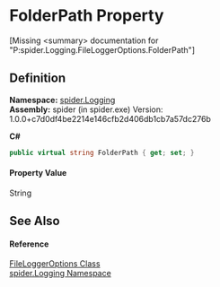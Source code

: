 # FolderPath Property


\[Missing &lt;summary&gt; documentation for "P:spider.Logging.FileLoggerOptions.FolderPath"\]



## Definition
**Namespace:** <a href="025fefbc-de74-8290-81fc-7e83b8983331">spider.Logging</a>  
**Assembly:** spider (in spider.exe) Version: 1.0.0+c7d0df4be2214e146cfb2d406db1cb7a57dc276b

**C#**
``` C#
public virtual string FolderPath { get; set; }
```



#### Property Value
String

## See Also


#### Reference
<a href="aae96a07-0020-9368-31ce-01657699b359">FileLoggerOptions Class</a>  
<a href="025fefbc-de74-8290-81fc-7e83b8983331">spider.Logging Namespace</a>  
